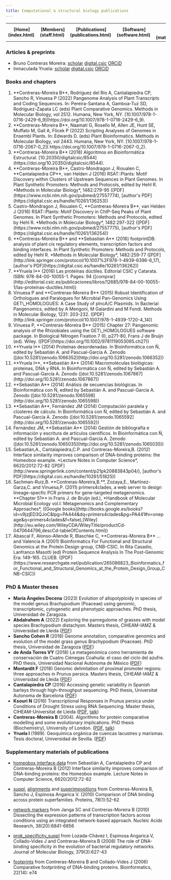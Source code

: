 ```yaml
---
title: Computational & structural biology publications
---
```


<table align="center" width=100%>
  <tr>
    <td align="center"><b>[Home](index.html)</b>&nbsp;</td>
    <td align="center"><b>[Members](staff.html)</b>&nbsp;</td>
    <td align="center"><b>[Publications](publications.html)</b>&nbsp;</td>
    <td align="center"><b>[Software](software.html)</b>&nbsp;</td>
    <td align="center"><b>[Material educativo](matdidactico.html)</b>&nbsp;</td>
    <td align="center"><a href="https://bioinfoperl.blogspot.com"><b>Blog</b></a>&nbsp;</td>
    <td align="center"><a href="https://www.eead.csic.es"><img src="pics/logoEEAD.png"></a></td>
  </tr>
</table>


### Articles & preprints 

-   Bruno Contreras Moreira: [scholar](https://scholar.google.com/citations?user=xtWJ8JsAAAAJ&hl=en) [digital.csic](https://digital.csic.es/browse?type=author&authority=rp02661) [ORCiD](https://orcid.org/0000-0002-5462-907X) 
-   Inmaculada Yruela: [scholar](https://scholar.google.com/citations?user=HEQpE0oAAAAJ) [digital.csic](https://digital.csic.es/cris/rp/rp02621) [ORCiD](https://orcid.org/0000-0003-3608-4720)

### Books and chapters

<ol>

<li>**Contreras-Moreira B**, Rodríguez del Río A, Cantalapiedra CP, Sancho R, Vinuesa P (2022) Pangenome Analysis of Plant Transcripts and Coding Sequences. In: Pereira-Santana A, Gamboa-Tuz SD, Rodríguez-Zapata LC (eds) Plant Comparative Genomics. Methods in Molecular Biology, vol 2512. Humana, New York, NY. [10.1007/978-1-0716-2429-6_9](https://doi.org/10.1007/978-1-0716-2429-6_9).</li>

<li>**Contreras-Moreira B**, Naamati G, Rosello M, Allen JE, Hunt SE, Muffato M, Gall A, Flicek P (2022) Scripting Analyses of Genomes in Ensembl Plants. In: Edwards D. (eds) Plant Bioinformatics. Methods in Molecular Biology, vol 2443. Humana, New York, NY. [10.1007/978-1-0716-2067-0_2]( https://doi.org/10.1007/978-1-0716-2067-0_2).</li>

<li>**Contreras-Moreira B** (2018) Algoritmos en Bioinformática Estructural.   [10.20350/digitalcsic/8544](https://doi.org/10.20350/digitalcsic/8544).</li>

<li>**Contreras-Moreira B**, Castro-Mondragon J, Rioualen C,
    **Cantalapiedra CP**, van Helden J (2016) RSAT::Plants: Motif
    Discovery within Clusters of Upstream Sequences in Plant Genomes. In
    Plant Synthetic Promoters: Methods and Protocols, edited by Hehl R.
    *Methods in Molecular Biology*, 1482:279-95
    ([PDF](https://www.ncbi.nlm.nih.gov/pubmed/27557774), [author's
    PDF](https://digital.csic.es/handle/10261/136253))</li>

<li>Castro-Mondragon J, Rioualen C, **Contreras-Moreira B**, van Helden
    J (2016) RSAT::Plants: Motif Discovery in ChIP-Seq Peaks of
    Plant Genomes. In Plant Synthetic Promoters: Methods and Protocols,
    edited by Hehl R. *Methods in Molecular Biology*, 1482:297-322
    ([PDF](https://www.ncbi.nlm.nih.gov/pubmed/27557775), [author's
    PDF](https://digital.csic.es/handle/10261/136254))</li>

<li>**Contreras-Moreira B** and **Sebastian A** (2016) footprintDB:
    analysis of plant cis regulatory elements, transcription factors and
    binding interfaces. In Plant Synthetic Promoters: Methods and
    Protocols, edited by Hehl R. *Methods in Molecular Biology*,
    1482:259-77
    ([PDF](http://link.springer.com/protocol/10.1007%2F978-1-4939-6396-6_17),
    [author's PDF](https://digital.csic.es/handle/10261/136262))</li>

<li>**Yruela I** (2016) Las proteínas dúctiles. Editorial CSIC
    y Catarata. ISBN: 978-84-00-10055-1. Pages: 94
    ([comprar](http://editorial.csic.es/publicaciones/libros/12685/978-84-00-10055-1/las-proteinas-ductiles.html))</li>

<li>Vinuesa P and **Contreras-Moreira B** (2015) Robust Identification
    of Orthologues and Paralogues for Microbial Pan-Genomics Using
    GET\_HOMOLOGUES: A Case Study of pIncA/C Plasmids. In Bacterial
    Pangenomics, edited by A Mengoni, M Galardini and M Fondi. Methods
    in Molecular Biology, 1231: 203-232.
    ([PDF](http://link.springer.com/protocol/10.1007/978-1-4939-1720-4_14))</li>

<li>Vinuesa P, **Contreras-Moreira B** (2015) Chapter 27: Pangenomic
    analysis of the Rhizobiales using the GET\_HOMOLOGUES
    software package. In Biological Nitrogen Fixation 7 (I), p271-80,
    Frans J de Bruijn (ed). Wiley.
    ([PDF](https://doi.org/10.1002/9781119053095.ch27))</li>

<li>**Yruela I** (2014) Proteínas desordenadas. In Bioinformática con
    Ñ, edited by Sebastián A. and Pascual-García A. Zenodo
    ([doi:10.5281/zenodo.1066352](http://doi.org/10.5281/zenodo.1066352))</li>

<li>**Yruela I**, **Sebastián A** (2014) Macromoléculas biológicas:
    proteínas, DNA y RNA. In Bioinformática con Ñ, edited by
    Sebastián A. and Pascual-García A. Zenodo
    ([doi:10.5281/zenodo.1067867](http://doi.org/10.5281/zenodo.1067867))</li>

<li>**Sebastián A** (2014) Análisis de secuencias biológicas. In
    Bioinformática con Ñ, edited by Sebastián A. and Pascual-García A.
    Zenodo
    ([doi:10.5281/zenodo.1065598](http://doi.org/10.5281/zenodo.1065598))</li>

<li>**Sebastián A**, Fernández JM (2014) Computación paralela y
    clústeres de cálculo. In Bioinformática con Ñ, edited by
    Sebastián A. and Pascual-García A. Zenodo
    ([doi:10.5281/zenodo.1065592](http://doi.org/10.5281/zenodo.1065592))</li>

<li>Fernández JM, **Sebastián A** (2014) Gestión de bibliografía e
    información y escritura de artículos científicos. In Bioinformática
    con Ñ, edited by Sebastián A. and Pascual-García A. Zenodo
    ([doi:10.5281/zenodo.1065035](http://doi.org/10.5281/zenodo.1065035))</li>

<li>Sebastián,A., Cantalapiedra,C.P. and Contreras-Moreira,B. (2012)
    Interface similarity improves comparison of DNA-binding proteins:
    the Homeobox example. *Lecture Notes in Computer Science*,
    6620/2012:72-82
    ([PDF](http://www.springerlink.com/content/p21pk20883843p04/),
    [author's PDF](https://digital.csic.es/handle/10261/51825))</li>

<li>Sachman-Ruiz,B. **Contreras-Moreira,B.**,
    Zozaya,E., Martínez-Garza,C. and Vinuesa,P. (2011) primers4clades, a
    web server to design lineage-specfic PCR primers for
    gene-targeted metagenomics. **Chapter 51** in Frans J. de Bruijn
    (ed.), *Handbook of Molecular Microbial Ecology vol.I: Metagenomics
    and Complementary Approaches*, ([Google
    books](http://books.google.es/books?id=v9jzjED3QJoC&lpg=PA444&dq=primers4clades&pg=PA441#v=onepage&q=primers4clades&f=false),[Wiley](http://eu.wiley.com/WileyCDA/WileyTitle/productCd-0470644796,descCd-tableOfContents.html))</li>

<li>Abascal F, Alonso-Allende R, Blaschke C, **Contreras-Moreira B** ... and Valencia A (2001) Bioinformatics For Functional and Structural Genomics at the Protein Design group, CNB-CSIC. In Rita
    Casadio, Lanfranco Masotti (ed) Protein Sequence Analysis In The
    Post-Genomic Era: 149-165. CLUEB. ([PDF](https://www.researchgate.net/publication/265086823_Bioinformatics_for_Functional_and_Structural_Genomics_at_the_Protein_Design_Group_CNB-CSIC))</li>

</ol>

### PhD & Master theses

-   **María Ángeles Decena** (2023) Evolution of allopolyploidy in species of the model genus Brachypodium (Poaceae) using genomic, transcriptomic, cytogenetic and phenotypic approaches. PhD thesis, Universidad de Zaragoza.
-   **Abdalrahem A** (2022) Exploring the panregulome of grasses with model species Brachypodium distachyon. Masters thesis, CIHEAM-IAMZ & Universidad de Lleida ([PDF](https://digital.csic.es/handle/10261/284710))
-   **Sancho Cohen R** (2018) Genome annotation, comparative genomics and evolution of the model grass genus Brachypodium (Poaceae). PhD thesis, Universidad de Zaragoza ([PDF](https://zaguan.unizar.es/record/98297))
-   **de Anda Torres VY** (2018) La metagenómica como herramienta de
    conservación de Cuatro Ciénegas Coahuila: el caso del ciclo
    del azufre. PhD thesis, Universidad Nacional Autónoma de México
    ([PDF](http://oreon.dgbiblio.unam.mx/F/L1S8MKDS5TTA4TR11NBHPPD6JE83RLANXRE5RRSMBGGTQP4UYY-09317?func=full-set-set&set_number=001392&set_entry=000001&format=999))
-   **Montardit F** (2018) Genomic delimitation of proximal promoter regions: three approaches in Prunus persica. Masters thesis, CIHEAM-IAMZ & Universidad de Lleida ([PDF](https://agris.fao.org/agris-search/search.do?recordID=QC2019600125))
-   **Cantalapiedra CP** (2016) Accessing genetic variability in Spanish
    barleys through high-throughput sequencing. PhD thesis, Universitat
    Autonoma de Barcelona
    ([PDF](https://digital.csic.es/handle/10261/141791))
-   **Ksouri N** (2016) Transcriptional Responses in Prunus persica
    under Conditions of Drought Stress using RNA Sequencing. Master
    thesis, CIHEAM-Universitat de Lleida
    ([PDF](http://www.ciheam.org/uploads/attachments/572/3._KSOURI_Full_Thesis.pdf),
    [talk](http://www.ciheam.org/uploads/attachments/571/4._KSOURI_Thesis_PPT_presentation.pdf))
-   **Contreras-Moreira B** (2004). Algorithms for protein comparative
    modelling and some evolutionary implications. PhD thesis
    (Biochemistry), University of London.
    ([PDF](./papers/PhD_thesis_Bruno_Contreras-Moreira2003.pdf),
    [talk](./papers/exit_cruk2004.pdf))
-   **Yruela I** (1989). Geoquímica orgánica de cuencas lacustres y marismas. Tesis doctoral, Universidad de Sevilla.
    ([PDF](https://idus.us.es/handle/11441/78996))
    

### Supplementary materials of publications

- [homeobox interface data](suppl/homeobox_interface/data.xls) from Sebastián A, Cantalapiedra CP and Contreras-Moreira B (2012) Interface similarity improves comparison of DNA-binding proteins: the Homeobox example. Lecture Notes in Computer Science, 6620/2012:72-82

- [suppl](suppl/dna_families/supplementary_material.pdf), [alignments](suppl/dna_families/alignments.zip) and [superimpositions](suppl/dna_families/mammoth.zip) from Contreras-Moreira B, Sancho J, Espinosa Angarica V. (2010) Comparison of DNA binding across protein superfamilies. Proteins, 78(1):52-62

- [network markers](suppl/network_markers) from Janga SC and Contreras-Moreira B (2010) Dissecting the expression patterns of transcription factors across conditions using an integrated network-based approach. Nucleic Acids Research, 38(20):6841-6856

- [prok_specificity_suppl](suppl/prok_specificity) from Lozada-Chávez I, Espinosa Angarica V, Collado-Vides J and Contreras-Moreira B (2008) The role of DNA-binding specificity in the evolution of bacterial regulatory networks. Journal of Molecular Biology, 379(3):627-43

- [footprints](suppl/ismb2006) from Contreras-Moreira B and Collado-Vides J (2006) Comparative footprinting of DNA-binding proteins. Bioinformatics, 22(14): e74 
